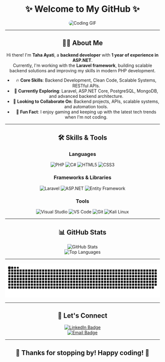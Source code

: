 <div align="center">

# ✨ Welcome to My GitHub ✨

<img src="https://cdn.dribbble.com/users/1162077/screenshots/3848914/programmer.gif" alt="Coding GIF" width="500" style="max-width: 100%; border-radius: 15px;" />

---

## 👨‍💻 About Me  
Hi there! I'm **Taha Ayati**, a **backend developer** with **1 year of experience in ASP.NET**.  
Currently, I'm working with the **Laravel framework**, building scalable backend solutions and improving my skills in modern PHP development.

- 🔥 **Core Skills**: Backend Development, Clean Code, Scalable Systems, RESTful APIs.
- 🚀 **Currently Exploring**: Laravel, ASP.NET Core, PostgreSQL, MongoDB, and advanced backend architecture.
- 💼 **Looking to Collaborate On**: Backend projects, APIs, scalable systems, and automation tools.
- 🌟 **Fun Fact**: I enjoy gaming and keeping up with the latest tech trends when I'm not coding.

---

## 🛠 Skills & Tools  

### Languages  
![PHP](https://img.shields.io/badge/PHP-777BB4?style=for-the-badge&logo=php&logoColor=white) ![C#](https://img.icons8.com/color/48/000000/c-sharp-logo.png)  ![HTML5](https://img.icons8.com/color/48/000000/html-5.png) ![CSS3](https://img.icons8.com/color/48/000000/css3.png)

### Frameworks & Libraries  
![Laravel](https://img.shields.io/badge/Laravel-FF2D20?style=for-the-badge&logo=laravel&logoColor=white) ![ASP.NET](https://img.shields.io/badge/ASP.NET-512BD4?style=for-the-badge&logo=dotnet&logoColor=white) ![Entity Framework](https://img.shields.io/badge/Entity%20Framework-512BD4?style=for-the-badge&logo=dotnet&logoColor=white)

### Tools  
![Visual Studio](https://img.shields.io/badge/Visual%20Studio-5C2D91?style=for-the-badge&logo=visual-studio&logoColor=white) ![VS Code](https://img.shields.io/badge/Visual%20Studio%20Code-007ACC?style=for-the-badge&logo=visual-studio-code&logoColor=white) ![Git](https://img.shields.io/badge/Git-F05032?style=for-the-badge&logo=git&logoColor=white) ![Kali Linux](https://img.shields.io/badge/Kali_Linux-557C94?style=for-the-badge&logo=kalilinux&logoColor=white)

---

## 📊 GitHub Stats  
![GitHub Stats](https://github-readme-stats.vercel.app/api?username=Mr-TahaAyati&show_icons=true&theme=radical)  
![Top Languages](https://github-readme-stats.vercel.app/api/top-langs/?username=Mr-TahaAyati&layout=compact&theme=radical)

---

![GitHub Contribution Snake](https://raw.githubusercontent.com/platane/snk/output/github-contribution-grid-snake.svg)

---

## 🔗 Let's Connect  

[![LinkedIn Badge](https://img.shields.io/badge/LinkedIn-0A66C2?style=for-the-badge&logo=linkedin&logoColor=white)](https://www.linkedin.com/in/your-linkedin/)  
[![Email Badge](https://img.shields.io/badge/Email-D14836?style=for-the-badge&logo=gmail&logoColor=white)](mailto:your-email@example.com)

---

## 🚀 Thanks for stopping by! Happy coding! 🚀

</div>
